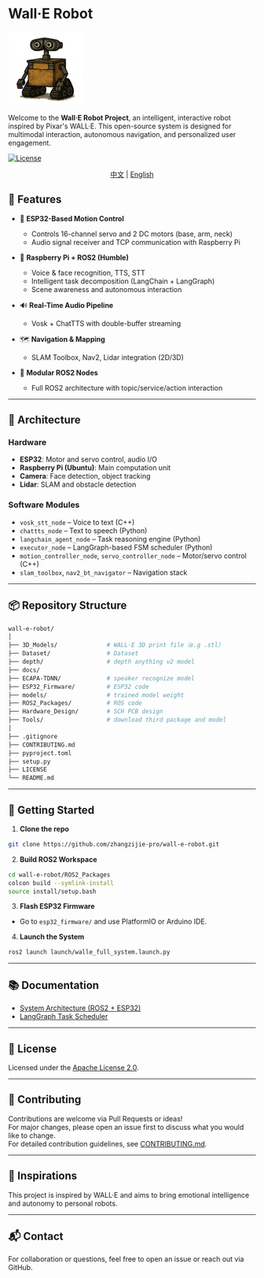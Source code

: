 # Wall·E Robot

<img src="./images/walle.webp" alt="WALL·E" width="150"/>

Welcome to the **Wall·E Robot Project**, an intelligent, interactive robot inspired by Pixar's WALL·E. This open-source system is designed for multimodal interaction, autonomous navigation, and personalized user engagement.

[![License](https://img.shields.io/badge/License-Apache_2.0-blue.svg)](https://opensource.org/licenses/Apache-2.0)

<div align="center">

[中文](./docs/README_zh.md) | [English](README.md)

</div>

## 🚀 Features

* 🤖 **ESP32-Based Motion Control**

  * Controls 16-channel servo and 2 DC motors (base, arm, neck)
  * Audio signal receiver and TCP communication with Raspberry Pi

* 🧠 **Raspberry Pi + ROS2 (Humble)**

  * Voice & face recognition, TTS, STT
  * Intelligent task decomposition (LangChain + LangGraph)
  * Scene awareness and autonomous interaction

* 🔊 **Real-Time Audio Pipeline**

  * Vosk + ChatTTS with double-buffer streaming

* 🗺️ **Navigation & Mapping**

  * SLAM Toolbox, Nav2, Lidar integration (2D/3D)

* 🧩 **Modular ROS2 Nodes**

  * Full ROS2 architecture with topic/service/action interaction

---

## 🧱 Architecture

### Hardware

* **ESP32**: Motor and servo control, audio I/O
* **Raspberry Pi (Ubuntu)**: Main computation unit
* **Camera**: Face detection, object tracking
* **Lidar**: SLAM and obstacle detection

### Software Modules

* `vosk_stt_node` – Voice to text (C++)
* `chattts_node` – Text to speech (Python)
* `langchain_agent_node` – Task reasoning engine (Python)
* `executor_node` – LangGraph-based FSM scheduler (Python)
* `motion_controller_node`, `servo_controller_node` – Motor/servo control (C++)
* `slam_toolbox`, `nav2_bt_navigator` – Navigation stack

---

## 📦 Repository Structure

```bash
wall-e-robot/
│
├── 3D_Models/              # WALL·E 3D print file（e.g .stl）
├── Dataset/                # Dataset
├── depth/                  # depth anything v2 model 
├── docs/
├── ECAPA-TDNN/             # speaker recognize model 
├── ESP32_Firmware/         # ESP32 code 
├── models/                 # trained model weight
├── ROS2_Packages/          # ROS code
├── Hardware_Design/        # SCH PCB design
├── Tools/                  # download third package and model
│
├── .gitignore
├── CONTRIBUTING.md
├── pyproject.toml
├── setup.py
├── LICENSE
└── README.md
```

---

## 🔧 Getting Started

1. **Clone the repo**

```bash
git clone https://github.com/zhangzijie-pro/wall-e-robot.git
```

2. **Build ROS2 Workspace**

```bash
cd wall-e-robot/ROS2_Packages
colcon build --symlink-install
source install/setup.bash
```

3. **Flash ESP32 Firmware**

* Go to `esp32_firmware/` and use PlatformIO or Arduino IDE.

4. **Launch the System**

```bash
ros2 launch launch/walle_full_system.launch.py
```

---

## 📚 Documentation

* [System Architecture (ROS2 + ESP32)](./docs/architecture.md)
* [LangGraph Task Scheduler](./docs/langgraph_fsm.md)

---

## 📝 License

Licensed under the [Apache License 2.0](LICENSE).

---

## 🤝 Contributing

Contributions are welcome via Pull Requests or ideas!  
For major changes, please open an issue first to discuss what you would like to change.  
For detailed contribution guidelines, see [CONTRIBUTING.md](CONTRIBUTING.md).

---

## 🧠 Inspirations

This project is inspired by WALL·E and aims to bring emotional intelligence and autonomy to personal robots.

---

## 📬 Contact

For collaboration or questions, feel free to open an issue or reach out via GitHub.
